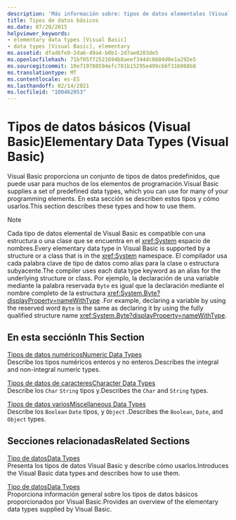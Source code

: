 ```yaml
---
description: 'Más información sobre: tipos de datos elementales (Visual Basic)'
title: Tipos de datos básicos
ms.date: 07/20/2015
helpviewer_keywords:
- elementary data types [Visual Basic]
- data types [Visual Basic], elementary
ms.assetid: dfad6fe9-2da6-49a4-b0b1-2d7ae0283de5
ms.openlocfilehash: 71bf05f72521694b8aeef344dc8604d0e1a292e5
ms.sourcegitcommit: 10e719780594efc781b15295e499c66f316068b8
ms.translationtype: MT
ms.contentlocale: es-ES
ms.lasthandoff: 02/14/2021
ms.locfileid: "100462053"
---
```

# <a name="elementary-data-types-visual-basic"></a><span data-ttu-id="2ca78-103">Tipos de datos básicos (Visual Basic)</span><span class="sxs-lookup"><span data-stu-id="2ca78-103">Elementary Data Types (Visual Basic)</span></span>

<span data-ttu-id="2ca78-104">Visual Basic proporciona un conjunto de tipos de datos predefinidos, que puede usar para muchos de los elementos de programación.</span><span class="sxs-lookup"><span data-stu-id="2ca78-104">Visual Basic supplies a set of predefined data types, which you can use for many of your programming elements.</span></span> <span data-ttu-id="2ca78-105">En esta sección se describen estos tipos y cómo usarlos.</span><span class="sxs-lookup"><span data-stu-id="2ca78-105">This section describes these types and how to use them.</span></span>  
  
> [!NOTE]
> <span data-ttu-id="2ca78-106">Cada tipo de datos elemental de Visual Basic es compatible con una estructura o una clase que se encuentra en el <xref:System> espacio de nombres.</span><span class="sxs-lookup"><span data-stu-id="2ca78-106">Every elementary data type in Visual Basic is supported by a structure or a class that is in the <xref:System> namespace.</span></span> <span data-ttu-id="2ca78-107">El compilador usa cada palabra clave de tipo de datos como alias para la clase o estructura subyacente.</span><span class="sxs-lookup"><span data-stu-id="2ca78-107">The compiler uses each data type keyword as an alias for the underlying structure or class.</span></span> <span data-ttu-id="2ca78-108">Por ejemplo, la declaración de una variable mediante la palabra reservada `Byte` es igual que la declaración mediante el nombre completo de la estructura <xref:System.Byte?displayProperty=nameWithType> .</span><span class="sxs-lookup"><span data-stu-id="2ca78-108">For example, declaring a variable by using the reserved word `Byte` is the same as declaring it by using the fully qualified structure name <xref:System.Byte?displayProperty=nameWithType>.</span></span>  
  
## <a name="in-this-section"></a><span data-ttu-id="2ca78-109">En esta sección</span><span class="sxs-lookup"><span data-stu-id="2ca78-109">In This Section</span></span>  

 [<span data-ttu-id="2ca78-110">Tipos de datos numéricos</span><span class="sxs-lookup"><span data-stu-id="2ca78-110">Numeric Data Types</span></span>](numeric-data-types.md)  
 <span data-ttu-id="2ca78-111">Describe los tipos numéricos enteros y no enteros.</span><span class="sxs-lookup"><span data-stu-id="2ca78-111">Describes the integral and non-integral numeric types.</span></span>  
  
 [<span data-ttu-id="2ca78-112">Tipos de datos de caracteres</span><span class="sxs-lookup"><span data-stu-id="2ca78-112">Character Data Types</span></span>](character-data-types.md)  
 <span data-ttu-id="2ca78-113">Describe los `Char` `String` tipos y.</span><span class="sxs-lookup"><span data-stu-id="2ca78-113">Describes the `Char` and `String` types.</span></span>  
  
 [<span data-ttu-id="2ca78-114">Tipos de datos varios</span><span class="sxs-lookup"><span data-stu-id="2ca78-114">Miscellaneous Data Types</span></span>](miscellaneous-data-types.md)  
 <span data-ttu-id="2ca78-115">Describe los `Boolean` `Date` tipos, y `Object` .</span><span class="sxs-lookup"><span data-stu-id="2ca78-115">Describes the `Boolean`, `Date`, and `Object` types.</span></span>  
  
## <a name="related-sections"></a><span data-ttu-id="2ca78-116">Secciones relacionadas</span><span class="sxs-lookup"><span data-stu-id="2ca78-116">Related Sections</span></span>  

 [<span data-ttu-id="2ca78-117">Tipo de datos</span><span class="sxs-lookup"><span data-stu-id="2ca78-117">Data Types</span></span>](index.md)  
 <span data-ttu-id="2ca78-118">Presenta los tipos de datos Visual Basic y describe cómo usarlos.</span><span class="sxs-lookup"><span data-stu-id="2ca78-118">Introduces the Visual Basic data types and describes how to use them.</span></span>  
  
 [<span data-ttu-id="2ca78-119">Tipo de datos</span><span class="sxs-lookup"><span data-stu-id="2ca78-119">Data Types</span></span>](../../../language-reference/data-types/index.md)  
 <span data-ttu-id="2ca78-120">Proporciona información general sobre los tipos de datos básicos proporcionados por Visual Basic.</span><span class="sxs-lookup"><span data-stu-id="2ca78-120">Provides an overview of the elementary data types supplied by Visual Basic.</span></span>
